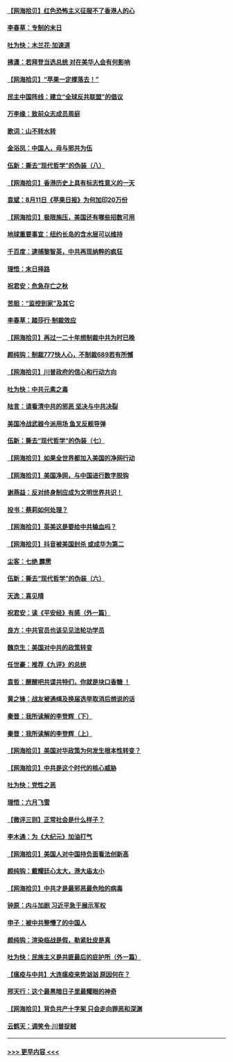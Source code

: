 #### [【网海拾贝】红色恐怖主义征服不了香港人的心](../pages/nsc993/n12329296.md?t=08150002) 
#### [李春草：专制的末日](../pages/nsc993/n12329079.md?t=08150002) 
#### [吐为快：木兰花‧加速道](../pages/nsc993/n12327366.md?t=08150002) 
#### [拂潇：若拜登当选总统 对在美华人会有何影响](../pages/nsc993/n12295996.md?t=08150002) 
#### [【网海拾贝】“苹果一定撑落去！”](../pages/nsc993/n12326784.md?t=08150002) 
#### [民主中国阵线：建立“全球反共联盟”的倡议](../pages/nsc993/n12324177.md?t=08150002) 
#### [万李缘：致前众志成员周庭](../pages/nsc993/n12324635.md?t=08150002) 
#### [歌词：山不转水转](../pages/nsc993/n12324599.md?t=08150002) 
#### [金浴凤：中国人，毋与邪共为伍](../pages/nsc993/n12324257.md?t=08150002) 
#### [伍新：撕去“现代哲学”的伪装（八）](../pages/nsc993/n12324188.md?t=08150002) 
#### [【网海拾贝】香港历史上具有标志性意义的一天](../pages/nsc993/n12324021.md?t=08150002) 
#### [袁斌：8月11日《苹果日报》为何加印20万份](../pages/nsc993/n12323955.md?t=08150002) 
#### [【网海拾贝】极限施压，美国还有哪些招数可用](../pages/nsc993/n12322512.md?t=08150002) 
#### [地球重要事宜：纽约长岛的含水层可以维持](../pages/nsc993/n12321844.md?t=08150002) 
#### [千百度：逮捕黎智英，中共再现纳粹的疯狂](../pages/nsc993/n12321777.md?t=08150002) 
#### [理悟：末日择路](../pages/nsc993/n12320812.md?t=08150002) 
#### [祝君安：危急存亡之秋](../pages/nsc993/n12320795.md?t=08150002) 
#### [苦胆：“监控到家”及其它](../pages/nsc993/n12320751.md?t=08150002) 
#### [李春草：踏莎行·制裁效应](../pages/nsc993/n12318290.md?t=08150002) 
#### [【网海拾贝】再过一二十年想制裁中共为时已晚](../pages/nsc993/n12318195.md?t=08150002) 
#### [颜纯钩：制裁777快人心，不制裁689若有所憾](../pages/nsc993/n12316912.md?t=08150002) 
#### [【网海拾贝】川普政府的信心和行动方向](../pages/nsc993/n12316673.md?t=08150002) 
#### [吐为快：中共元素之毒](../pages/nsc993/n12316547.md?t=08150002) 
#### [陆言：请看清中共的邪恶 坚决与中共决裂](../pages/nsc993/n12315784.md?t=08150002) 
#### [美国冷战武器今派用场 鱼叉反舰导弹](../pages/nsc993/n12316258.md?t=08150002) 
#### [伍新：撕去“现代哲学”的伪装（七）](../pages/nsc993/n12315846.md?t=08150002) 
#### [【网海拾贝】如果全世界都加入美国的净网行动](../pages/nsc993/n12315588.md?t=08150002) 
#### [【网海拾贝】美国净网，与中国进行数字脱钩](../pages/nsc993/n12312813.md?t=08150002) 
#### [谢燕益：反对终身制应成为文明世界共识！](../pages/nsc993/n12310465.md?t=08150002) 
#### [投书：蔡莉如何处理？](../pages/nsc993/n12310224.md?t=08150002) 
#### [【网海拾贝】英美这是要给中共输血吗？](../pages/nsc993/n12307646.md?t=08150002) 
#### [【网海拾贝】抖音被美国封杀 或成华为第二](../pages/nsc993/n12305277.md?t=08150002) 
#### [尘客：七绝 霹雳](../pages/nsc993/n12304053.md?t=08150002) 
#### [伍新：撕去“现代哲学”的伪装（六）](../pages/nsc993/n12303243.md?t=08150002) 
#### [天逸：喜见晴](../pages/nsc993/n12303226.md?t=08150002) 
#### [祝君安：读《平安经》有感（外一篇）](../pages/nsc993/n12303170.md?t=08150002) 
#### [良方：中共官员也该见见法轮功学员](../pages/nsc993/n12302985.md?t=08150002) 
#### [魏京生：美国对中共的政策转变](../pages/nsc993/n12302929.md?t=08150002) 
#### [任世豪：推荐《九评》的总统](../pages/nsc993/n12302838.md?t=08150002) 
#### [袁哲：醒醒吧共谍共特们，你就是块口香糖 ！](../pages/nsc993/n12302678.md?t=08150002) 
#### [黄之锋：战友被通缉及换届选举取消后想说的话](../pages/nsc993/n12302681.md?t=08150002) 
#### [秦晋：我所读解的李登辉（下）](../pages/nsc993/n12302171.md?t=08150002) 
#### [秦晋：我所读解的李登辉（上）](../pages/nsc993/n12301979.md?t=08150002) 
#### [【网海拾贝】美国对华政策为何发生根本性转变？](../pages/nsc993/n12302091.md?t=08150002) 
#### [【网海拾贝】中共是这个时代的核心威胁](../pages/nsc993/n12300541.md?t=08150002) 
#### [吐为快：党性之恶](../pages/nsc993/n12300263.md?t=08150002) 
#### [理悟：六月飞雪](../pages/nsc993/n12300243.md?t=08150002) 
#### [【微评三则】正常社会是什么样子？](../pages/nsc993/n12300228.md?t=08150002) 
#### [李木通：为《大纪元》加油打气](../pages/nsc993/n12280363.md?t=08150002) 
#### [【网海拾贝】美国人对中国持负面看法创新高](../pages/nsc993/n12298720.md?t=08150002) 
#### [颜纯钩：戴耀廷心太大，港大庙太小](../pages/nsc993/n12297682.md?t=08150002) 
#### [【网海拾贝】中共才是最邪恶最危险的病毒](../pages/nsc993/n12296470.md?t=08150002) 
#### [钟原：内斗加剧 习近平急于展示军权](../pages/nsc993/n12292544.md?t=08150002) 
#### [申子：被中共整懵了的中国人](../pages/nsc993/n12291389.md?t=08150002) 
#### [颜纯钩：渲染临战是假，勒紧肚皮是真](../pages/nsc993/n12290945.md?t=08150002) 
#### [吐为快：民族主义是共匪最后的庇护所（外一篇）](../pages/nsc993/n12290887.md?t=08150002) 
#### [【瘟疫与中共】大连瘟疫来势汹汹 原因何在？](../pages/nsc993/n12287474.md?t=08150002) 
#### [邢天行：这个最黑暗日子里最耀眼的神奇](../pages/nsc993/n12289882.md?t=08150002) 
#### [【网海拾贝】背负共产十字架 只会走向罪恶和深渊](../pages/nsc993/n12288290.md?t=08150002) 
#### [云鹤天：调笑令·川普捉贼](../pages/nsc993/n12285672.md?t=08150002) 

----
#### [ >>> 更早内容 <<< ](../indexes/nsc993-earlier.md)
